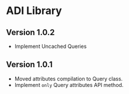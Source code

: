 # ADI Library

## Version 1.0.2

- Implement Uncached Queries

## Version 1.0.1

- Moved attributes compilation to Query class.
- Implement `only` Query attributes API method.
